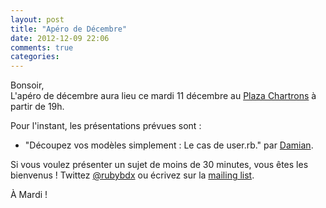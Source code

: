 ```yaml
---
layout: post
title: "Apéro de Décembre"
date: 2012-12-09 22:06
comments: true
categories: 
---
```


Bonsoir,  
L'apéro de décembre aura lieu ce mardi 11 décembre au [Plaza Chartrons](https://maps.google.fr/maps?q=plaza+chartrons+bordeaux&hl=fr&hq=plaza+chartrons&hnear=Bordeaux,+Gironde,+Aquitaine&t=m&z=14) à partir de 19h.  
  
Pour l'instant, les présentations prévues sont :

- "Découpez vos modèles simplement : Le cas de user.rb." par [Damian](http://www.dln.name/). 


Si vous voulez présenter un sujet de moins de 30 minutes, vous êtes les bienvenus ! Twittez [@rubybdx](https://twitter.com/rubybdx) ou écrivez sur la [mailing list](https://groups.google.com/forum/?fromgroups#!forum/rubybdx).


À Mardi !